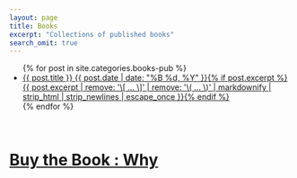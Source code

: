 ```yaml
---
layout: page
title: Books
excerpt: "Collections of published books"
search_omit: true
---
```


<ul class="post-list">
{% for post in site.categories.books-pub %}
  <li><article><a href="{{ site.url }}{{ post.url }}">{{ post.title }} <span class="entry-date"><time datetime="{{ post.date | date_to_xmlschema }}">{{ post.date | date: "%B %d, %Y" }}</time></span>{% if post.excerpt %} <span class="excerpt">{{ post.excerpt | remove: '\[ ... \]' | remove: '\( ... \)' | markdownify | strip_html | strip_newlines | escape_once }}</span>{% endif %}</a></article></li>
{% endfor %}
</ul>



<br/>
<h1>
  <a href="https://amzn.to/2PUILxX">
    Buy the Book :
    <u> Why </u>
  </a>
</h1>
<br/>
